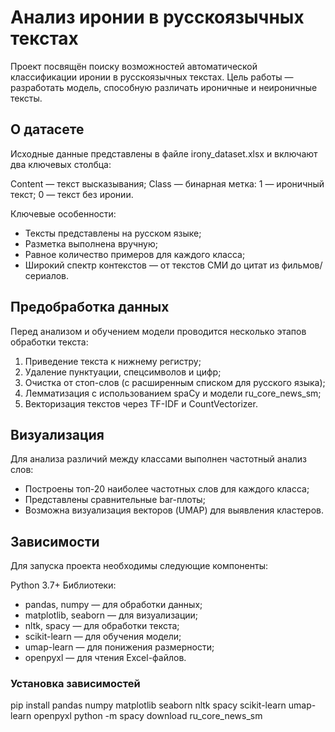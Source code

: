# Анализ иронии в русскоязычных текстах

Проект посвящён поиску возможностей автоматической классификации иронии в русскоязычных текстах. Цель работы — разработать модель, способную различать ироничные и неироничные тексты.

## О датасете

Исходные данные представлены в файле irony_dataset.xlsx и включают два ключевых столбца:

Content — текст высказывания;
Class — бинарная метка:
  1 — ироничный текст; 0 — текст без иронии.

Ключевые особенности:
- Тексты представлены на русском языке;
- Разметка выполнена вручную;
- Равное количество примеров для каждого класса;
- Широкий спектр контекстов — от текстов СМИ до цитат из фильмов/сериалов.

## Предобработка данных

Перед анализом и обучением модели проводится несколько этапов обработки текста:

1. Приведение текста к нижнему регистру;
2. Удаление пунктуации, спецсимволов и цифр;
3. Очистка от стоп-слов (с расширенным списком для русского языка);
4. Лемматизация с использованием spaCy и модели ru_core_news_sm;
5. Векторизация текстов через TF-IDF и CountVectorizer.

## Визуализация

Для анализа различий между классами выполнен частотный анализ слов:

- Построены топ-20 наиболее частотных слов для каждого класса;
- Представлены сравнительные bar-плоты;
- Возможна визуализация векторов (UMAP) для выявления кластеров.

## Зависимости

Для запуска проекта необходимы следующие компоненты:

Python 3.7+
Библиотеки:
  - pandas, numpy — для обработки данных;
  - matplotlib, seaborn — для визуализации;
  - nltk, spacy — для обработки текста;
  - scikit-learn — для обучения модели;
  - umap-learn — для понижения размерности;
  - openpyxl — для чтения Excel-файлов.

### Установка зависимостей

pip install pandas numpy matplotlib seaborn nltk spacy scikit-learn umap-learn openpyxl
python -m spacy download ru_core_news_sm
